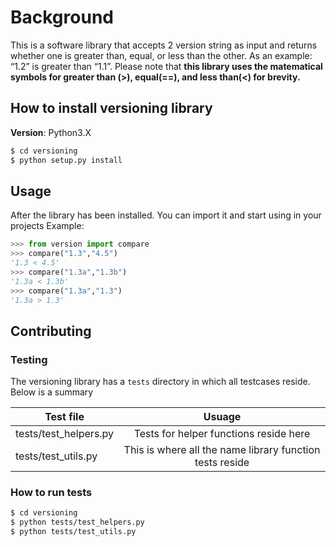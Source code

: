 # Background
This is a software library that accepts 2 version string as input and returns whether one is greater than, equal, or less than the other. As an example: “1.2” is greater than “1.1”. Please note that **this library uses the matematical symbols for greater than (>), equal(==), and less than(<) for brevity.**

## How to install versioning library
**Version**: Python3.X 
```bash
$ cd versioning
$ python setup.py install
```

## Usage
After the library has been installed. You can import it and start using in your projects
Example:
```python
>>> from version import compare
>>> compare("1.3","4.5")
'1.3 < 4.5'
>>> compare("1.3a","1.3b")
'1.3a < 1.3b'
>>> compare("1.3a","1.3")
'1.3a > 1.3'
```
## Contributing
### Testing
The versioning library has a `tests` directory in which all testcases reside. Below is a summary

| Test file  | Usuage   |
| ----------------------|:--------------------------------------:|
| tests/test_helpers.py | Tests for helper functions reside here |
| tests/test_utils.py   | This is where all the name library function tests reside |

### How to run tests
```bash
$ cd versioning
$ python tests/test_helpers.py
$ python tests/test_utils.py
```
